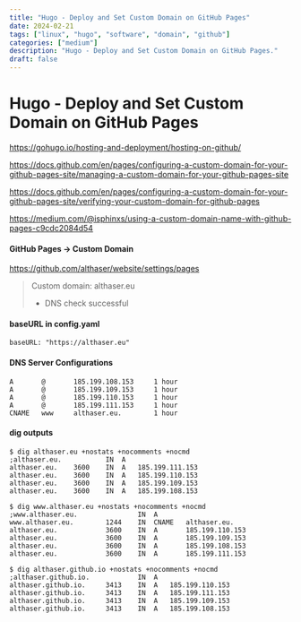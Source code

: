 ```yaml
---
title: "Hugo - Deploy and Set Custom Domain on GitHub Pages"
date: 2024-02-21
tags: ["linux", "hugo", "software", "domain", "github"]
categories: ["medium"]
description: "Hugo - Deploy and Set Custom Domain on GitHub Pages."
draft: false
---
```


# Hugo - Deploy and Set Custom Domain on GitHub Pages

https://gohugo.io/hosting-and-deployment/hosting-on-github/

https://docs.github.com/en/pages/configuring-a-custom-domain-for-your-github-pages-site/managing-a-custom-domain-for-your-github-pages-site

https://docs.github.com/en/pages/configuring-a-custom-domain-for-your-github-pages-site/verifying-your-custom-domain-for-github-pages

https://medium.com/@isphinxs/using-a-custom-domain-name-with-github-pages-c9cdc2084d54

#### GitHub Pages -> Custom Domain
https://github.com/althaser/website/settings/pages

> Custom domain: althaser.eu
>
> * DNS check successful

#### baseURL in config.yaml
```
baseURL: "https://althaser.eu"
```

#### DNS Server Configurations
```
A	    @	    185.199.108.153	    1 hour
A	    @	    185.199.109.153	    1 hour
A	    @	    185.199.110.153	    1 hour
A	    @	    185.199.111.153	    1 hour
CNAME	www	    althaser.eu.	    1 hour
```

#### dig outputs
```shell
$ dig althaser.eu +nostats +nocomments +nocmd
;althaser.eu. 	        IN	A
althaser.eu. 	3600	IN	A	185.199.111.153
althaser.eu.	3600	IN	A	185.199.110.153
althaser.eu.	3600	IN	A	185.199.109.153
althaser.eu.	3600	IN	A	185.199.108.153
```
```shell
$ dig www.althaser.eu +nostats +nocomments +nocmd
;www.althaser.eu.		        IN	A
www.althaser.eu.	    1244	IN	CNAME	althaser.eu.
althaser.eu.		    3600	IN	A	    185.199.110.153
althaser.eu.		    3600	IN	A	    185.199.109.153
althaser.eu.		    3600	IN	A	    185.199.108.153
althaser.eu.		    3600	IN	A	    185.199.111.153
```
```shell
$ dig althaser.github.io +nostats +nocomments +nocmd
;althaser.github.io.		    IN	A
althaser.github.io.	    3413	IN	A	185.199.110.153
althaser.github.io.	    3413	IN	A	185.199.111.153
althaser.github.io.	    3413	IN	A	185.199.109.153
althaser.github.io.	    3413	IN	A	185.199.108.153
```
